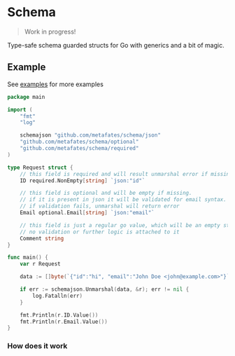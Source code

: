 # Schema

> Work in progress!

Type-safe schema guarded structs for Go with generics and a bit of magic.

## Example

See [examples](./examples) for more examples

```go
package main

import (
	"fmt"
	"log"

	schemajson "github.com/metafates/schema/json"
	"github.com/metafates/schema/optional"
	"github.com/metafates/schema/required"
)

type Request struct {
    // this field is required and will result unmarshal error if missing
	ID required.NonEmpty[string] `json:"id"`

    // this field is optional and will be empty if missing.
    // if it is present in json it will be validated for email syntax.
    // if validation fails, unmarshal will return error
	Email optional.Email[string] `json:"email"`

    // this field is just a regular go value, which will be an empty string if missing.
    // no validation or further logic is attached to it
	Comment string
}

func main() {
	var r Request

	data := []byte(`{"id":"hi", "email":"John Doe <john@example.com>"}`)

	if err := schemajson.Unmarshal(data, &r); err != nil {
		log.Fatalln(err)
	}

	fmt.Println(r.ID.Value())
	fmt.Println(r.Email.Value())
}
```

### How does it work
